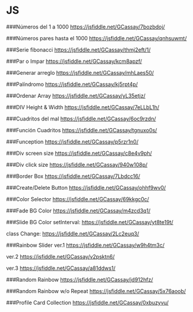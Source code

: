 # JS

###Números del 1 a 1000
https://jsfiddle.net/GCassay/7bozbdoj/

###Números pares hasta el 1000
https://jsfiddle.net/GCassay/qnhsuwmt/

###Serie fibonacci
https://jsfiddle.net/GCassay/thmj2eft/1/

###Par o Impar
https://jsfiddle.net/GCassay/kcm8apzf/

###Generar arreglo
https://jsfiddle.net/GCassay/mhLaes50/

###Palíndromo
https://jsfiddle.net/GCassay/kj5rpt4p/

###Ordenar Array
https://jsfiddle.net/GCassay/yL35etjz/

###DIV Height & Width
https://jsfiddle.net/GCassay/7eLLbL1h/

###Cuadritos del mal
https://jsfiddle.net/GCassay/6oc9rzdn/

###Función Cuadritos
https://jsfiddle.net/GCassay/tgnuxo0s/

###Funception
https://jsfiddle.net/GCassay/p5rzr1n0/

###Div screen size
https://jsfiddle.net/GCassay/c8e4v9ph/

###Div click size
https://jsfiddle.net/GCassay/940w108p/

###Border Box
https://jsfiddle.net/GCassay/7Lbdcc16/

###Create/Delete Button
https://jsfiddle.net/GCassay/ohhf9wv0/

###Color Selector
https://jsfiddle.net/GCassay/69kkgc0c/

###Fade BG Color
https://jsfiddle.net/GCassay/m4zcd3q1/

###Slide BG Color
setInterval: https://jsfiddle.net/GCassay/yt8te19t/

class Change: https://jsfiddle.net/GCassay/2Lc2euq3/

###Rainbow Slider
ver.1 https://jsfiddle.net/GCassay/w9h4tm3c/

ver.2 https://jsfiddle.net/GCassay/v2psktn6/

ver.3 https://jsfiddle.net/GCassay/a81ddws1/

###Random Rainbow
https://jsfiddle.net/GCassay/jd912hfz/

###Random Rainbow w/o Repeat
https://jsfiddle.net/GCassay/5x76aoob/

###Profile Card Collection
https://jsfiddle.net/GCassay/0xbuzyvu/

